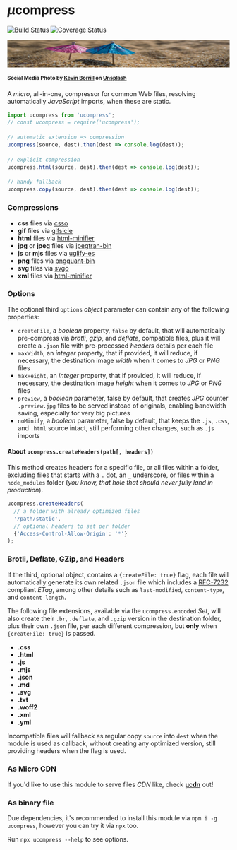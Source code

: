 # <em>µ</em>compress

[![Build Status](https://travis-ci.com/WebReflection/ucompress.svg?branch=master)](https://travis-ci.com/WebReflection/ucompress) [![Coverage Status](https://coveralls.io/repos/github/WebReflection/ucompress/badge.svg?branch=master)](https://coveralls.io/github/WebReflection/ucompress?branch=master)


![compressed umbrellas](./test/ucompress.jpg)

<sup>**Social Media Photo by [Kevin Borrill](https://unsplash.com/@kev2480) on [Unsplash](https://unsplash.com/)**</sup>

A <em>micro</em>, all-in-one, compressor for common Web files, resolving automatically _JavaScript_ imports, when these are static.

```js
import ucompress from 'ucompress';
// const ucompress = require('ucompress');

// automatic extension => compression
ucompress(source, dest).then(dest => console.log(dest));

// explicit compression
ucompress.html(source, dest).then(dest => console.log(dest));

// handy fallback
ucompress.copy(source, dest).then(dest => console.log(dest));
```


### Compressions

  * **css** files via [csso](https://www.npmjs.com/package/csso)
  * **gif** files via [gifsicle](https://www.npmjs.com/package/gifsicle)
  * **html** files via [html-minifier](https://www.npmjs.com/package/html-minifier)
  * **jpg** or **jpeg** files via [jpegtran-bin](https://www.npmjs.com/package/jpegtran-bin)
  * **js** or **mjs** files via [uglify-es](https://www.npmjs.com/package/uglify-es)
  * **png** files via [pngquant-bin](https://www.npmjs.com/package/pngquant-bin)
  * **svg** files via [svgo](https://www.npmjs.com/package/svgo)
  * **xml** files via [html-minifier](https://www.npmjs.com/package/html-minifier)


### Options

The optional third `options` _object_ parameter can contain any of the following properties:

  * `createFile`, a _boolean_ property, `false` by default, that will automatically pre-compress via _brotli_, _gzip_, and _deflate_, compatible files, plus it will create a `.json` file with pre-processed _headers_ details per each file
  * `maxWidth`, an _integer_ property, that if provided, it will reduce, if necessary, the destination image _width_ when it comes to _JPG_ or _PNG_ files
  * `maxHeight`, an _integer_ property, that if provided, it will reduce, if necessary, the destination image _height_ when it comes to _JPG_ or _PNG_ files
  * `preview`, a _boolean_ parameter, false by default, that creates _JPG_ counter `.preview.jpg` files to be served instead of originals, enabling bandwidth saving, especially for very big pictures
  * `noMinify`, a _boolean_ parameter, false by default, that keeps the `.js`, `.css`, and `.html` source intact, still performing other changes, such as `.js` imports


#### About `ucompress.createHeaders(path[, headers])`

This method creates headers for a specific file, or all files within a folder, excluding files that starts with a `.` dot, an `_` underscore, or files within a `node_modules` folder (_you know, that hole that should never fully land in production_).

```js
ucompress.createHeaders(
  // a folder with already optimized files
  '/path/static',
  // optional headers to set per folder
  {'Access-Control-Allow-Origin': '*'}
);
```


### Brotli, Deflate, GZip, and Headers

If the third, optional object, contains a `{createFile: true}` flag, each file will automatically generate its own related `.json` file which includes a [RFC-7232](https://tools.ietf.org/html/rfc7232#section-2.3.3) compliant _ETag_, among other details such as `last-modified`, `content-type`, and `content-length`.

The following file extensions, available via the `ucompress.encoded` _Set_, will also create their `.br`, `.deflate`, and `.gzip` version in the destination folder, plus their own `.json` file, per each different compression, but **only** when `{createFile: true}` is passed.

  * **.css**
  * **.html**
  * **.js**
  * **.mjs**
  * **.json**
  * **.md**
  * **.svg**
  * **.txt**
  * **.woff2**
  * **.xml**
  * **.yml**

Incompatible files will fallback as regular copy `source` into `dest` when the module is used as callback, without creating any optimized version, still providing headers when the flag is used.


### As Micro CDN

If you'd like to use this module to serve files _CDN_ like, check **[µcdn](https://github.com/WebReflection/ucdn#readme)** out!


### As binary file

Due dependencies, it's recommended to install this module via `npm i -g ucompress`, however you can try it via `npx` too.

Run `npx ucompress --help` to see options.
